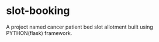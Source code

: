 # slot-booking
A project named cancer patient bed slot allotment built using PYTHON(flask) framework.
